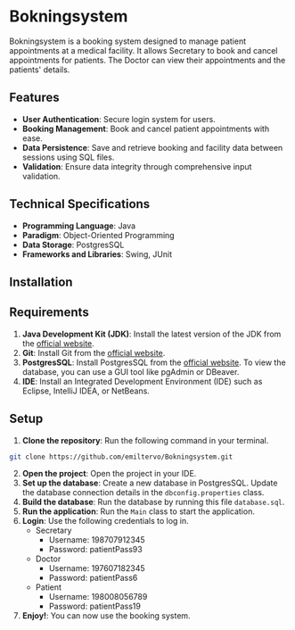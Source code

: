 # Bokningsystem

Bokningsystem is a booking system designed to manage patient appointments at a medical facility. It allows Secretary to book and cancel appointments for patients. The Doctor can view their appointments and the patients' details.

## Features

- **User Authentication**: Secure login system for users.
- **Booking Management**: Book and cancel patient appointments with ease.
- **Data Persistence**: Save and retrieve booking and facility data between sessions using SQL files.
- **Validation**: Ensure data integrity through comprehensive input validation.

## Technical Specifications

- **Programming Language**: Java
- **Paradigm**: Object-Oriented Programming
- **Data Storage**: PostgresSQL
- **Frameworks and Libraries**: Swing, JUnit

## Installation

## Requirements
1. **Java Development Kit (JDK)**: Install the latest version of the JDK from the [official website](https://www.oracle.com/java/technologies/javase-jdk11-downloads.html).
2. **Git**: Install Git from the [official website](https://git-scm.com/downloads).
3. **PostgresSQL**: Install PostgresSQL from the [official website](https://www.postgresql.org/download/). To view the database, you can use a GUI tool like pgAdmin or DBeaver.
4. **IDE**: Install an Integrated Development Environment (IDE) such as Eclipse, IntelliJ IDEA, or NetBeans.

## Setup
1. **Clone the repository**: Run the following command in your terminal.
```bash
git clone https://github.com/emiltervo/Bokningsystem.git
```
2. **Open the project**: Open the project in your IDE.
3. **Set up the database**: Create a new database in PostgresSQL. Update the database connection details in the `dbconfig.properties` class.
4. **Build the database**: Run the database by running this file `database.sql`.
5. **Run the application**: Run the `Main` class to start the application.
6. **Login**: Use the following credentials to log in.
   - Secretary
     - Username: 198707912345
     - Password: patientPass93
   - Doctor
     - Username: 197607182345
     - Password: patientPass6
   - Patient
     - Username: 198008056789
     - Password: patientPass19
6. **Enjoy!**: You can now use the booking system.


